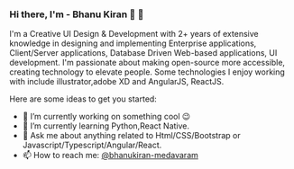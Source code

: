 ### Hi there, I'm - Bhanu Kiran 👋 👋

I'm a Creative UI Design & Development with 2+ years of extensive knowledge in designing and implementing Enterprise applications, Client/Server applications, Database Driven Web-based applications, UI development. I'm passionate about making open-source more accessible, creating technology to elevate people. Some technologies I enjoy working with include illustrator,adobe XD and AngularJS, ReactJS.

Here are some ideas to get you started:

- 🔭 I’m currently working on something cool 😉
- 🌱 I’m currently learning Python,React Native.
- 💬 Ask me about anything related to Html/CSS/Bootstrap or Javascript/Typescript/Angular/React.
- 📫 How to reach me: [@bhanukiran-medavaram](https://www.linkedin.com/in/bhanukiran-medavaram/)

